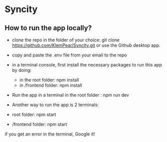 # Syncity

## How to run the app locally?

 - clone the repo in the folder of your choice: git clone https://github.com/KlemPear/Syncity.git or use the Github desktop app.

 - copy and paste the .env file from your email to the repo

 - in a terminal console, first install the necessary packages to run this app by doing: 
    - in the root folder: npm install
    - in /frontend folder: npm install

- Run the app in a terminal in the root folder : npm run dev
- Another way to run the app is 2 terminals:
 - root folder: npm start
 - /frontend folder: npm start


if you get an error in the terminal, Google it!